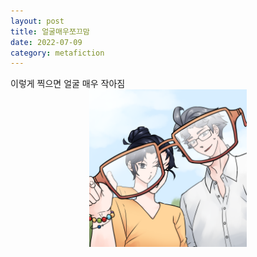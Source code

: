 ```yaml
---
layout: post
title: 얼굴매우쪼끄맘
date: 2022-07-09
category: metafiction
---
```


<div>
이렇게 찍으면 얼굴 매우 작아짐 <br>
    <div style="text-align : center;">
        <img src="/assets/img/together.png" width="50%" height="auto" alt="안경으로 얼굴 줄이기!">
    </div>
</div>

